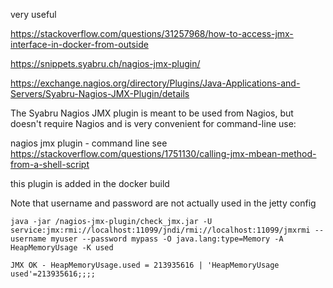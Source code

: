 

very useful 

https://stackoverflow.com/questions/31257968/how-to-access-jmx-interface-in-docker-from-outside

https://snippets.syabru.ch/nagios-jmx-plugin/

https://exchange.nagios.org/directory/Plugins/Java-Applications-and-Servers/Syabru-Nagios-JMX-Plugin/details

The Syabru Nagios JMX plugin is meant to be used from Nagios, but doesn't require Nagios and is very convenient for command-line use: 

nagios jmx plugin - command line
see https://stackoverflow.com/questions/1751130/calling-jmx-mbean-method-from-a-shell-script

this plugin is added in the docker build

Note that username and password are not actually used in the jetty config

```
java -jar /nagios-jmx-plugin/check_jmx.jar -U service:jmx:rmi://localhost:11099/jndi/rmi://localhost:11099/jmxrmi --username myuser --password mypass -O java.lang:type=Memory -A HeapMemoryUsage -K used

JMX OK - HeapMemoryUsage.used = 213935616 | 'HeapMemoryUsage used'=213935616;;;;


```
